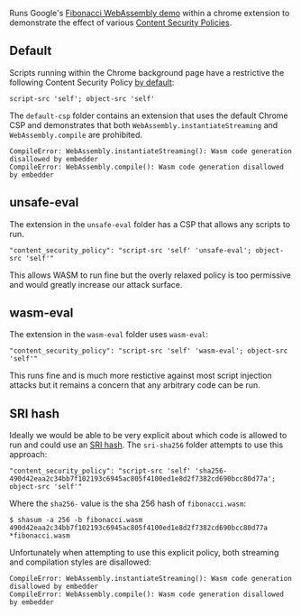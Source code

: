 Runs Google's [Fibonacci WebAssembly demo](https://webassembly.studio/?f=aakxyho2ho) within a chrome extension to demonstrate the effect of various [Content Security Policies](https://content-security-policy.com/).


## Default

Scripts running within the Chrome background page have a restrictive the following Content Security Policy [by default]([https://developers.chrome.com/apps/contentSecurityPolicy](https://developers.chrome.com/extensions/contentSecurityPolicy#restrictions)):

```
script-src 'self'; object-src 'self'
```

The `default-csp` folder contains an extension that uses the default Chrome CSP and demonstrates that both `WebAssembly.instantiateStreaming` and `WebAssembly.compile` are prohibited.

```
CompileError: WebAssembly.instantiateStreaming(): Wasm code generation disallowed by embedder
CompileError: WebAssembly.compile(): Wasm code generation disallowed by embedder
```

## unsafe-eval

The extension in the `unsafe-eval` folder has a CSP that allows any scripts to run.

```
"content_security_policy": "script-src 'self' 'unsafe-eval'; object-src 'self'"
```

This allows WASM to run fine but the overly relaxed policy is too permissive and would greatly increase our attack surface.


## wasm-eval

The extension in the `wasm-eval` folder uses `wasm-eval`:

```
"content_security_policy": "script-src 'self' 'wasm-eval'; object-src 'self'"
```

This runs fine and is much more restictive against most script injection attacks but it remains a concern that any arbitrary code can be run.


## SRI hash

Ideally we would be able to be very explicit about which code is allowed to run and could use an [SRI hash](https://developer.mozilla.org/en-US/docs/Web/Security/Subresource_Integrity). The `sri-sha256` folder attempts to use this approach:

```
"content_security_policy": "script-src 'self' 'sha256-490d42eaa2c34bb7f102193c6945ac805f4100ed1e8d2f7382cd690bcc80d77a'; object-src 'self'"
```

Where the `sha256-` value is the sha 256 hash of `fibonacci.wasm`:

```
$ shasum -a 256 -b fibonacci.wasm
490d42eaa2c34bb7f102193c6945ac805f4100ed1e8d2f7382cd690bcc80d77a *fibonacci.wasm
```

Unfortunately when attempting to use this explicit policy, both streaming and compilation styles are disallowed:

```
CompileError: WebAssembly.instantiateStreaming(): Wasm code generation disallowed by embedder
CompileError: WebAssembly.compile(): Wasm code generation disallowed by embedder
```